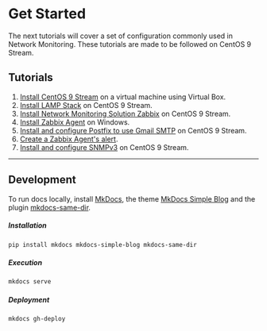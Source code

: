# Get Started

The next tutorials will cover a set of configuration commonly used in Network Monitoring. These tutorials are made to be followed on CentOS 9 Stream.

## Tutorials

1. [Install CentOS 9 Stream](./tutorials/install-centos) on a virtual machine using Virtual Box.
2. [Install LAMP Stack](./tutorials/install-LAMP-stack) on CentOS 9 Stream.
3. [Install Network Monitoring Solution Zabbix](./tutorials/install-zabbix/) on CentOS 9 Stream.
4. [Install Zabbix Agent](./tutorials/install-zabbix-agent-windows/) on Windows.
5. [Install and configure Postfix to use Gmail SMTP](./tutorials/install-postfix-gmail/) on CentOS 9 Stream.
6. [Create a Zabbix Agent's alert](./tutorials/trigger-alert-zabbix-agent).
7. [Install and configure SNMPv3](./tutorials/install-config-SNMPv3/) on CentOS 9 Stream.

---

## Development

To run docs locally, install <a href="https://www.mkdocs.org/getting-started/" target="_blank">MkDocs</a>, the theme <a href="https://fernandocelmer.github.io/mkdocs-simple-blog/" target="_blank">MkDocs Simple Blog</a> and the plugin <a href="https://github.com/oprypin/mkdocs-same-dir" target="_blank">mkdocs-same-dir</a>.

##### Installation

```bash
pip install mkdocs mkdocs-simple-blog mkdocs-same-dir
```

##### Execution

```bash
mkdocs serve
```

##### Deployment

```bash
mkdocs gh-deploy
```
